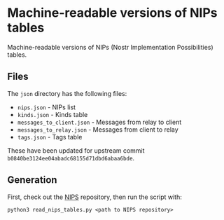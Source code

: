 # Machine-readable versions of NIPs tables

Machine-readable versions of NIPs (Nostr Implementation Possibilities) tables.

## Files

The `json` directory has the following files:

- `nips.json` - NIPs list
- `kinds.json` - Kinds table
- `messages_to_client.json` - Messages from relay to client
- `messages_to_relay.json` - Messages from client to relay
- `tags.json` - Tags table

These have been updated for upstream commit `b0840be3124ee04abadc68155d71dbd6abaa6bde`.

## Generation

First, check out the [NIPS](https://github.com/nostr-protocol/nips) repository, then run the script with:
```
python3 read_nips_tables.py <path to NIPS repository>
```
